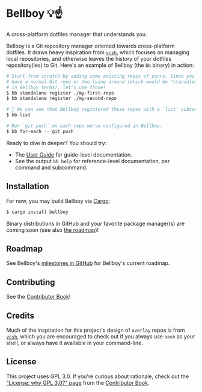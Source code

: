 # Bellboy 💡☝️

A cross-platform dotfiles manager that understands you.

Bellboy is a Git repository manager oriented towards cross-platform dotfiles.
It draws heavy inspiration from [`vcsh`], which focuses on managing local
repositories, and otherwise leaves the history of your dotfiles repository(ies)
to Git. Here's an example of Bellboy (the `bb` binary) in action:

```sh
# Start from scratch by adding some existing repos of yours. Since you probably
# have a normal Git repo or two lying around (which would be "standalone" repos
# in Bellboy terms), let's use those!
$ bb standalone register ./my-first-repo
$ bb standalone register ./my-second-repo

# 👀 We can see that Bellboy registered these repos with a `list` subcommand:
$ bb list

# Run `git push` on each repo we've configured in Bellboy.
$ bb for-each -- git push
```

Ready to dive in deeper? You should try:

* The [User Guide](./docs/user-guide/src/introduction.md) for guide-level documentation.
* See the output `bb help` for reference-level documentation, per command and subcommand.

## Installation

For now, you may build Bellboy via [Cargo](https://doc.rust-lang.org/cargo/):

```sh
$ cargo install bellboy
```

Binary distributions in GitHub and your favorite package manager(s) are coming
soon (see also [the roadmap](#roadmap))!

## Roadmap

See Bellboy's [milestones in
GitHub](https://github.com/bellboy-dotfiles/bellboy/milestones) for Bellboy's
current roadmap.

## Contributing

See the [Contributor Book]!

[Contributor Book]: ./docs/contributor-book/src/welcome.md

## Credits

Much of the inspiration for this project's design of `overlay` repos is from
[`vcsh`], which you are encouraged to check out if you always use `bash` as
your shell, or always have it available in your command-line.

[`vcsh`]: https://github.com/RichiH/vcsh

## License

This project uses GPL 3.0. If you're curious about rationale, check out the
["License: why GPL 3.0?"
page](./docs/contributor-book/src/license-why-gpl-3.0.md) from the [Contributor
Book].
